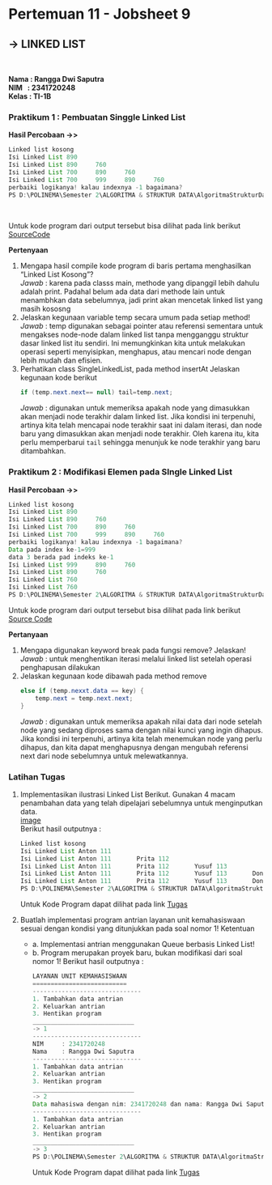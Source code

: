 # Pertemuan 11 - Jobsheet 9
## **-> LINKED LIST**
<br>


**Nama&nbsp;: Rangga Dwi Saputra** <br>
**NIM &nbsp; : 2341720248** <br>
**Kelas : TI-1B**

### Praktikum 1 : Pembuatan Singgle Linked List
**Hasil Percobaan ->>** <br>
```java
Linked list kosong
Isi Linked List 890
Isi Linked List 890     760
Isi Linked List 700     890     760
Isi Linked List 700     999     890     760
perbaiki logikanya! kalau indexnya -1 bagaimana?
PS D:\POLINEMA\Semester 2\ALGORITMA & STRUKTUR DATA\AlgoritmaStrukturData-Semester2>
```
<br>

Untuk kode program dari output tersebut bisa dilihat pada link berikut [SourceCode](https://github.com/Putra1688/AlgoritmaStrukturData-Semester2/tree/main/Pertemuan11_LinkedList/SourceCode)

**Pertenyaan**
1. Mengapa hasil compile kode program di baris pertama menghasilkan “Linked List Kosong”? <br>
*Jawab* : karena pada classs main, methode yang dipanggil lebih dahulu adalah print. Padahal belum ada data dari methode lain untuk menambhkan data sebelumnya, jadi print akan mencetak linked list yang masih kososng
2. Jelaskan kegunaan variable temp secara umum pada setiap method! <br>
*Jawab* : temp digunakan sebagai pointer atau referensi sementara untuk mengakses node-node dalam linked list tanpa mengganggu struktur dasar linked list itu sendiri. Ini memungkinkan kita untuk melakukan operasi seperti menyisipkan, menghapus, atau mencari node dengan lebih mudah dan efisien.
3. Perhatikan class SingleLinkedList, pada method insertAt Jelaskan kegunaan kode berikut 
	```java
	if (temp.next.next== null) tail=temp.next;
	```
	*Jawab* : digunakan untuk memeriksa apakah node yang dimasukkan akan menjadi node terakhir dalam linked list. Jika kondisi ini terpenuhi, artinya kita telah mencapai node terakhir saat ini dalam iterasi, dan node baru yang dimasukkan akan menjadi node terakhir. Oleh karena itu, kita perlu memperbarui `tail` sehingga menunjuk ke node terakhir yang baru ditambahkan.

### Praktikum 2 : Modifikasi Elemen pada SIngle Linked List
**Hasil Percobaan ->>** <br>

```java
Linked list kosong
Isi Linked List 890
Isi Linked List 890     760
Isi Linked List 700     890     760
Isi Linked List 700     999     890     760
perbaiki logikanya! kalau indexnya -1 bagaimana?
Data pada index ke-1=999
data 3 berada pad indeks ke-1
Isi Linked List 999     890     760
Isi Linked List 890     760
Isi Linked List 760
Isi Linked List 760
PS D:\POLINEMA\Semester 2\ALGORITMA & STRUKTUR DATA\AlgoritmaStrukturData-Semester2>
```

Untuk kode program dari output tersebut bisa dilihat pada link berikut [Source Code](https://github.com/Putra1688/AlgoritmaStrukturData-Semester2/tree/main/Pertemuan11_LinkedList/SourceCode)

**Pertanyaan**
1.	Mengapa digunakan keyword break pada fungsi remove? Jelaskan! <br>
*Jawab* :  untuk menghentikan iterasi melalui linked list setelah operasi penghapusan dilakukan
2.	Jelaskan kegunaan kode dibawah pada method remove
	```java
	else if (temp.nexxt.data == key) {
		temp.next = temp.next.next;
	}
	```
	*Jawab* :  digunakan untuk memeriksa apakah nilai data dari node setelah node yang sedang diproses sama dengan nilai kunci yang ingin dihapus. Jika kondisi ini terpenuhi, artinya kita telah menemukan node yang perlu dihapus, dan kita dapat menghapusnya dengan mengubah referensi next dari node sebelumnya untuk melewatkannya.

### Latihan Tugas
1. Implementasikan ilustrasi Linked List Berikut. Gunakan 4 macam penambahan data yang telah dipelajari sebelumnya untuk menginputkan data. <br>
[image](./image/Screenshot%202024-05-13%20220804.png) <br>
Berikut hasil outputnya :
	```java
	Linked list kosong
	Isi Linked List Anton 111
	Isi Linked List Anton 111       Prita 112
	Isi Linked List Anton 111       Prita 112       Yusuf 113
	Isi Linked List Anton 111       Prita 112       Yusuf 113       Doni 114
	Isi Linked List Anton 111       Prita 112       Yusuf 113       Doni 114        Sari 115
	PS D:\POLINEMA\Semester 2\ALGORITMA & STRUKTUR DATA\AlgoritmaStrukturData-Semester2>  
	```
	Untuk Kode Program dapat dilihat pada link [Tugas](https://github.com/Putra1688/AlgoritmaStrukturData-Semester2/tree/main/Pertemuan11_LinkedList/Tugas) <br>

2. Buatlah implementasi program antrian layanan unit kemahasiswaan sesuai dengan kondisi yang ditunjukkan pada soal nomor 1! Ketentuan <br>
	- a. Implementasi antrian menggunakan Queue berbasis Linked List! <br>
	- b. Program merupakan proyek baru, bukan modifikasi dari soal nomor 1! 
	Berikut hasil outputnya :
		```java
		LAYANAN UNIT KEMAHASISWAAN
		==========================
		------------------------------
		1. Tambahkan data antrian
		2. Keluarkan antrian
		3. Hentikan program
		____________________________
		-> 1
		------------------------------
		NIM     : 2341720248
		Nama    : Rangga Dwi Saputra
		------------------------------
		1. Tambahkan data antrian
		2. Keluarkan antrian
		3. Hentikan program
		____________________________
		-> 2
		Data mahasiswa dengan nim: 2341720248 dan nama: Rangga Dwi Saputra telah diselesaikan
		------------------------------
		1. Tambahkan data antrian
		2. Keluarkan antrian
		3. Hentikan program
		____________________________
		-> 3
		PS D:\POLINEMA\Semester 2\ALGORITMA & STRUKTUR DATA\AlgoritmaStrukturData-Semester2> 
		```
		Untuk Kode Program dapat dilihat pada link [Tugas](https://github.com/Putra1688/AlgoritmaStrukturData-Semester2/tree/main/Pertemuan11_LinkedList/Tugas)


